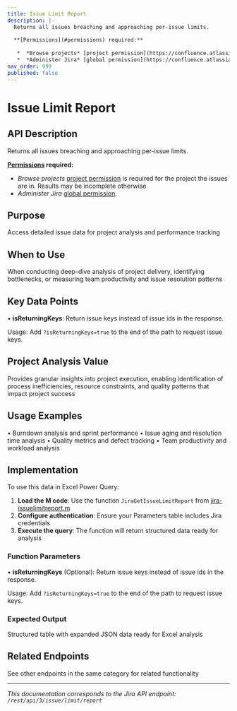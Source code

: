 ```yaml
---
title: Issue Limit Report
description: |-
  Returns all issues breaching and approaching per-issue limits.
  
  **[Permissions](#permissions) required:**
  
   *  *Browse projects* [project permission](https://confluence.atlassian.com/x/yodKLg) is required for the project the issues are in. Results may be incomplete otherwise
   *  *Administer Jira* [global permission](https://confluence.atlassian.com/x/x4dKLg).
nav_order: 999
published: false
---
```


# Issue Limit Report

## API Description
Returns all issues breaching and approaching per-issue limits.

**[Permissions](#permissions) required:**

 *  *Browse projects* [project permission](https://confluence.atlassian.com/x/yodKLg) is required for the project the issues are in. Results may be incomplete otherwise
 *  *Administer Jira* [global permission](https://confluence.atlassian.com/x/x4dKLg).

## Purpose
Access detailed issue data for project analysis and performance tracking

## When to Use
When conducting deep-dive analysis of project delivery, identifying bottlenecks, or measuring team productivity and issue resolution patterns

## Key Data Points
• **isReturningKeys**: Return issue keys instead of issue ids in the response.

Usage: Add `?isReturningKeys=true` to the end of the path to request issue keys.

## Project Analysis Value
Provides granular insights into project execution, enabling identification of process inefficiencies, resource constraints, and quality patterns that impact project success

## Usage Examples
• Burndown analysis and sprint performance
• Issue aging and resolution time analysis
• Quality metrics and defect tracking
• Team productivity and workload analysis

## Implementation
To use this data in Excel Power Query:

1. **Load the M code**: Use the function `JiraGetIssueLimitReport` from [jira-issuelimitreport.m](../assets/jira-issuelimitreport.m)
2. **Configure authentication**: Ensure your Parameters table includes Jira credentials
3. **Execute the query**: The function will return structured data ready for analysis

### Function Parameters
• **isReturningKeys** (Optional): Return issue keys instead of issue ids in the response.

Usage: Add `?isReturningKeys=true` to the end of the path to request issue keys.

### Expected Output
Structured table with expanded JSON data ready for Excel analysis

## Related Endpoints
See other endpoints in the same category for related functionality

---
*This documentation corresponds to the Jira API endpoint: `/rest/api/3/issue/limit/report`*
